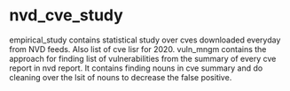 # nvd_cve_study
empirical_study contains statistical study over cves downloaded everyday from NVD feeds. Also list of cve lisr for 2020.
vuln_mngm contains the approach for finding list of vulnerabilities from the summary of every cve report in nvd report. It contains finding nouns in cve summary and do cleaning over the lsit of nouns to decrease the false positive.
